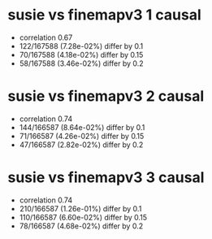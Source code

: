 # susie vs finemapv3  1 causal

- correlation 0.67
- 122/167588 (7.28e-02%) differ by 0.1
- 70/167588 (4.18e-02%) differ by 0.15
- 58/167588 (3.46e-02%) differ by 0.2


# susie vs finemapv3  2 causal

- correlation 0.74
- 144/166587 (8.64e-02%) differ by 0.1
- 71/166587 (4.26e-02%) differ by 0.15
- 47/166587 (2.82e-02%) differ by 0.2


# susie vs finemapv3  3 causal

- correlation 0.74
- 210/166587 (1.26e-01%) differ by 0.1
- 110/166587 (6.60e-02%) differ by 0.15
- 78/166587 (4.68e-02%) differ by 0.2



